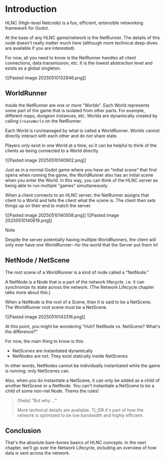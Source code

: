 # Introduction
HLNC (High-level Netcode) is a fun, efficient, extensible networking framework for Godot.

At the base of any HLNC game/network is the NetRunner. The details of this node doesn't really matter much here (although more technical deep-dives are available if you are interested).

For now, all you need to know is the NetRunner handles all client connections, data transmission, etc. It is the lowest abstraction level and exists as a global singleton.

![[Pasted image 20250510132846.png]]

## WorldRunner
Inside the NetRunner are one or more "Worlds". Each World represents some part of the game that is isolated from other parts. For example, different maps, dungeon instances, etc. Worlds are dynamically created by calling `CreateWorld` on the NetRunner.

Each World is run/managed by what is called a WorldRunner. Worlds cannot directly interact with each other and do not share state.

Players only exist in one World at a time, so it can be helpful to think of the clients as being connected to a World directly.

![[Pasted image 20250510140902.png]]


Just as in a normal Godot game where you have an "initial scene" that first opens when running the game, the WorldRunner also has an initial scene when you enter the World. In this way, you can think of the HLNC server as being able to run multiple "games" simultaneously.

When a client connects to an HLNC server, the NetRunner assigns that client to a World and tells the client what the scene is. The client then sets things up on their end to match the server.

![[Pasted image 20250510140558.png]]
![[Pasted image 20250510140619.png]]

> [!NOTE]
> Despite the server potentially having multiple WorldRunners, the client will only ever have one WorldRunner--for the world that the Server put them in!

## NetNode / NetScene

The root scene of a WorldRunner is a kind of node called a "NetNode."

A NetNode is a Node that is a part of the network lifecycle, i.e. it can synchronize its state across the network. (The Network Lifecycle chapter talks more about this.)

When a NetNode is the root of a Scene, then it is said to be a NetScene. The WorldRunner root scene must be a NetScene.

![[Pasted image 20250510143316.png]]

At this point, you might be wondering "Huh? NetNode vs. NetScene? What's the difference?"

For now, the main thing to know is this:
* Net*Scenes* are instantiated dynamically
* Net*Nodes* are not. They exist statically inside NetScenes

In other words, NetNodes cannot be individually instantiated while the game is running; only NetScenes can.

Also, when you do instantiate a NetScene, it can only be added as a child of another NetScene or a NetNode. You can't instantiate a NetScene to be a child of some non-net Node. Thems the rules!

>[!help] "But why ..."
>
>More technical details are available. TL;DR it's part of how the network is optimized to be low bandwidth and highly efficient.

## Conclusion
That's the absolute bare-bones basics of HLNC concepts. In the next chapter, we'll go over the Network Lifecycle, including an overview of how data is sent across the network.